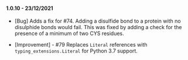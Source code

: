 #### 1.0.10 - 23/12/2021

* [Bug] Adds a fix for #74. Adding a disulfide bond to a protein with no disulphide bonds would fail. This was fixed by adding a check for the presence of a minimum of two CYS residues.

* [Improvement] - #79 Replaces `Literal` references with `typing_extensions.Literal` for Python 3.7 support.
